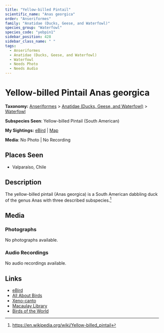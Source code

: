 ```yaml
---
title: "Yellow-billed Pintail"
scientific_name: "Anas georgica"
order: "Anseriformes"
family: "Anatidae (Ducks, Geese, and Waterfowl)"
species_group: "Waterfowl"
species_code: "yebpin1"
sidebar_position: 428
sidebar_class_name: " "
tags: 
  - Anseriformes
  - Anatidae (Ducks, Geese, and Waterfowl)
  - Waterfowl
  - Needs Photo
  - Needs Audio
---
```


# Yellow-billed Pintail <span className='sci_name'>Anas georgica</span>

**Taxonomy:** [Anseriformes](/tags/anseriformes) > [Anatidae (Ducks, Geese, and Waterfowl)](/tags/anatidae-ducks-geese-and-waterfowl) > [Waterfowl](/tags/waterfowl)

**Subspecies Seen**: Yellow-billed Pintail (South American)

**My Sightings:** [eBird](https://ebird.org/lifelist?r=world&time=life&spp=yebpin1) | [Map](/map?species_code=yebpin1)

**Media**: No Photo | No Recording

## Places Seen

* Valparaíso, Chile

## Description
The yellow-billed pintail (Anas georgica) is a South American dabbling duck of the genus Anas with three described subspecies.[^1]

[^1]: https://en.wikipedia.org/wiki/Yellow-billed_pintail

## Media
### Photographs
No photographs available.

### Audio Recordings
No audio recordings available.

## Links
* [eBird](https://ebird.org/species/yebpin1) 
* [All About Birds](https://www.allaboutbirds.org/guide/yebpin1) 
* [Xeno-canto](https://www.xeno-canto.org/species/anas-georgica) 
* [Macaulay Library](https://search.macaulaylibrary.org/catalog?taxonCode=yebpin1&sort=rating_rank_desc)
* [Birds of the World](https://birdsoftheworld.org/bow/species/yebpin1)
